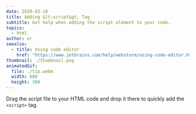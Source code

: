 ```yaml
---
date: 2020-03-16
title: Adding &lt;script&gt; Tag
subtitle: Get help when adding the script element to your code.
topics:
  - html
author: er
seealso:
  - title: Using code editor
    href: "https://www.jetbrains.com/help/webstorm/using-code-editor.html"
thumbnail: ./thumbnail.png
animatedGif:
  file: ./tip.webm
  width: 600
  height: 300
---
```


Drag the script file to your HTML code and drop it there to quickly add the `<script>` tag.
